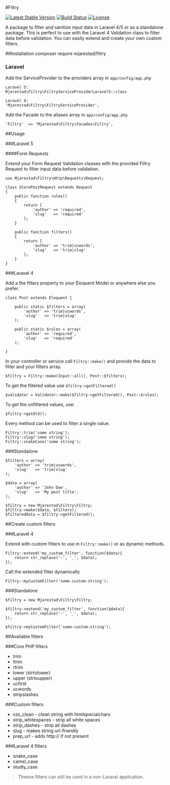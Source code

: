 #Filtry

[![Latest Stable Version](https://poser.pugx.org/mjarestad/filtry/v/stable)](https://packagist.org/packages/mjarestad/filtry)
[![Build Status](https://api.travis-ci.org/mjarestad/Filtry.svg)](https://api.travis-ci.org/mjarestad/Filtry)
[![License](https://poser.pugx.org/mjarestad/filtry/license)](https://packagist.org/packages/mjarestad/filtry)

A package to filter and sanitize input data in Laravel 4/5 or as a standalone package.
This is perfect to use with the Laravel 4 Validation class to filter data before validation.
You can easily extend and create your own custom filters.

##Installation
composer require mjarestad/filtry
    
### Laravel

Add the ServiceProvider to the providers array in `app/config/app.php`

    Laravel 5:
    Mjarestad\Filtry\FiltryServiceProviderLaravel5::class

    Laravel 4:
    'Mjarestad\Filtry\FiltryServiceProvider',

Add the Facade to the aliases array in `app/config/app.php`

    'Filtry'  => 'Mjarestad\Filtry\Facades\Filtry',

##Usage

###Laravel 5

####Form Requests

Extend your Form Request Validation classes with the provided Filtry Request to filter input data before validation.

    use Mjarestad\Filtry\Http\Requests\Request;

    class StorePostRequest extends Request
    {
        public function rules()
        {
            return [
                'author' => 'required',
                'slug'   => 'required'
            ];
        }

        public function filters()
        {
            return [
                'author' => 'trim|ucwords',
                'slug'   => 'trim|slug'
            ];
        }
    }

###Laravel 4

Add a the filters property to your Eloquent Model or anywhere else you prefer.

    class Post extends Eloquent {
    
        public static $filters = array(
            'author' => 'trim|ucwords',
            'slug'   => 'trim|slug'
        );
        
        public static $rules = array(
            'author' => 'required',
            'slug'   => 'required'
        );
        
    }
    
In your controller or service call `Filtry::make()` and provide the data to filter and your filters array.

    $filtry = Filtry::make(Input::all(), Post::$filters);
    
To get the filtered value use `$filtry->getFiltered()`

    $validator = Validator::make($filtry->getFiltered(), Post::$rules);
    
To get the unfiltered values, use:

    $filtry->getOld();
    
Every method can be used to filter a single value.

    Filtry::trim('some string');
    Filtry::slug('some string');
    Filtry::snakeCase('some string');
    
###Standalone

    $filters = array(
        'author' => 'trim|ucwords',
        'slug'   => 'trim|slug'
    );
    
    $data = array(
        'author' => 'John Doe',
        'slug'   => 'My post title',
    );
    
    $filtry = new Mjarestad\Filtry\Filtry;
    $filtry->make($data, $filters);
    $filteredData = $filtry->getFiltered();
    
##Create custom filters

###Laravel 4

Extend with custom filters to use in `Filtry::make()` or as dynamic methods.

    Filtry::extend('my_custom_filter', function($data){
        return str_replace('-', '_', $data);
    });
    
Call the extended filter dynamically

    Filtry::myCustomFilter('some-custom-string');

###Standalone

    $filtry = new Mjarestad\Filtry\Filtry;

    $filtry->extend('my_custom_filter', function($data){
        return str_replace('-', '_', $data);
    });

    $filtry->myCustomFilter('some-custom-string');
    
##Available filters

###Core PHP filters

* trim
* ltrim
* rtrim
* lower (strtolower)
* upper (strtoupper)
* ucfirst
* ucwords
* stripslashes

###Custom filters

* xss_clean - clean string with htmlspecialchars
* strip_whitespaces - strip all white spaces
* strip_dashes - strip all dashes
* slug - makes string url-friendly
* prep_url - adds http:// if not present

###Laravel 4 filters

* snake_case
* camel_case
* studly_case

> Theese filters can still be used in a non-Laravel application.
